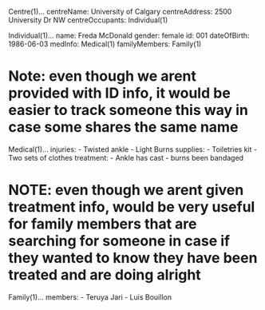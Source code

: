 Centre(1)...
centreName: University of Calgary
centreAddress: 2500 University Dr NW
centreOccupants: Individual(1)

Individual(1)...
name: Freda McDonald
gender: female
id: 001 
dateOfBirth: 1986-06-03
medInfo: Medical(1)
familyMembers: Family(1)

# Note: even though we arent provided with ID info, it would be easier to track someone this way in case some shares the same name

Medical(1)...
injuries: - Twisted ankle
          - Light Burns
supplies: - Toiletries kit
          - Two sets of clothes
treatment: - Ankle has cast
           - burns been bandaged

# NOTE: even though we arent given treatment info, would be very useful for family members that are searching for someone in case if they wanted to know they have been treated and are doing alright

Family(1)...
members: - Teruya Jari
         - Luis Bouillon